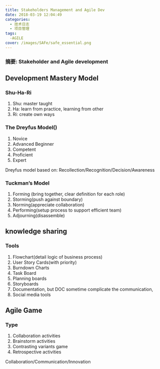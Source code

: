 ```yaml
---
title: Stakeholders Management and Agile Dev
date: 2018-03-19 12:04:49
categories:
  - 技术日志
  - 项目管理
tags:
  -AGILE
cover: /images/SAFe/safe_essential.png
---
```

### 摘要: Stakeholder and Agile development
<!--more-->


## Development Mastery Model

### Shu-Ha-Ri
1.	Shu: master taught
2.	Ha: learn from practice, learning from other
3.	Ri: create own ways

### The Dreyfus Model()
1.	Novice
2.	Advanced Beginner
3.	Competent
4.	Proficient
5.	Expert

Dreyfus model based on: Recollection/Recognition/Decision/Awareness

### Tuckman’s Model
1.	Forming (bring together, clear definition for each role)
2.	Storming(push against boundary)
3.	Norming(appreciate collaboration)
4.	Performing(setup process to support efficient team)
5.	Adjourning(disassemble)


## knowledge sharing

### Tools
1.	Flowchart(detail logic of business process)
2.	User Story Cards(with priority)
3.	Burndown Charts
4.	Task Board
5.	Planning boards
6.	Storyboards
7.	Documentation, but DOC sometime complicate the communication, 
8.	Social media tools

## Agile Game

### Type
1.	Collaboration activities 
2.	Brainstorm activities
3.	Contrasting variants game
4.	Retrospective activities

Collaboration/Communication/Innovation


